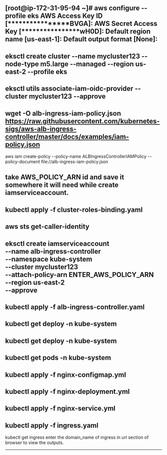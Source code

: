 [root@ip-172-31-95-94 ~]# aws configure --profile  eks
AWS Access Key ID [****************BVGA]:
AWS Secret Access Key [****************wH0D]:
Default region name [us-east-1]:
Default output format [None]:
----------------------------------------------------------------------------------------------------------------------------------------
eksctl create cluster --name mycluster123 --node-type m5.large --managed --region us-east-2  --profile eks
----------------------------------------------------------------------------------------------------------------------------------------
eksctl utils associate-iam-oidc-provider --cluster mycluster123 --approve
----------------------------------------------------------------------------------------------------------------------------------------
wget -O alb-ingress-iam-policy.json  https://raw.githubusercontent.com/kubernetes-sigs/aws-alb-ingress-controller/master/docs/examples/iam-policy.json
----------------------------------------------------------------------------------------------------------------------------------------
aws iam create-policy --policy-name ALBIngressControllerIAMPolicy --policy-document file://alb-ingress-iam-policy.json

take AWS_POLICY_ARN id and save it somewhere it will need while create iamserviceaccount.
----------------------------------------------------------------------------------------------------------------------------------------
kubectl apply -f cluster-roles-binding.yaml
----------------------------------------------------------------------------------------------------------------------------------------
aws sts get-caller-identity
----------------------------------------------------------------------------------------------------------------------------------------
eksctl create iamserviceaccount \
--name alb-ingress-controller \
--namespace kube-system \
--cluster mycluster123 \
--attach-policy-arn   ENTER_AWS_POLICY_ARN \
--region us-east-2 \
--approve
----------------------------------------------------------------------------------------------------------------------------------------
kubectl apply -f alb-ingress-controller.yaml
----------------------------------------------------------------------------------------------------------------------------------------
kubectl get deploy -n kube-system
----------------------------------------------------------------------------------------------------------------------------------------
kubectl get deploy -n kube-system
----------------------------------------------------------------------------------------------------------------------------------------
kubectl get pods  -n kube-system
----------------------------------------------------------------------------------------------------------------------------------------
kubectl apply -f nginx-configmap.yml
----------------------------------------------------------------------------------------------------------------------------------------
kubectl apply -f nginx-deployment.yml
----------------------------------------------------------------------------------------------------------------------------------------
kubectl apply -f nginx-service.yml
----------------------------------------------------------------------------------------------------------------------------------------
kubectl apply -f ingress.yaml
----------------------------------------------------------------------------------------------------------------------------------------
kubectl get ingress 
enter the domain_name of ingress in url section of browser to view the outputs.

----------------------------------------------------------------------------------------------------------------------------------------